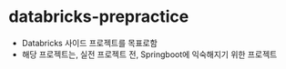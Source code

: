 # databricks-prepractice

- Databricks 사이드 프로젝트를 목표로함
- 해당 프로젝트는, 실전 프로젝트 전, Springboot에 익숙해지기 위한 프로젝트